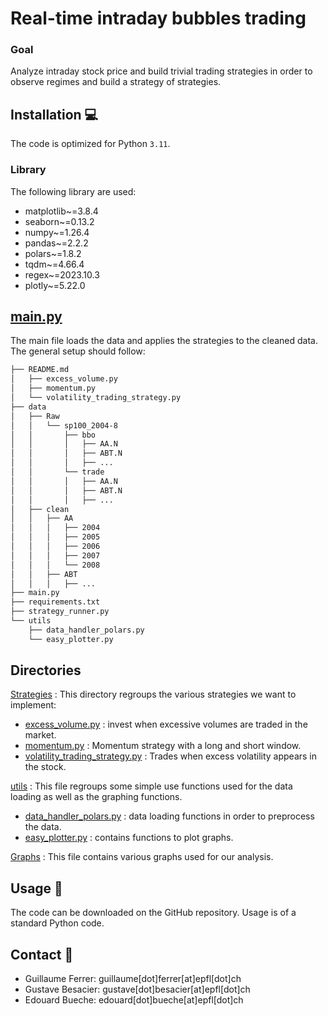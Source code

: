 # Real-time intraday  bubbles trading

### Goal
Analyze intraday stock price and build trivial trading strategies in order to observe regimes and build a strategy of strategies.

## Installation 💻
The code is optimized for Python ```3.11```.

### Library
The following library are used:
- matplotlib~=3.8.4
- seaborn~=0.13.2
- numpy~=1.26.4
- pandas~=2.2.2
- polars~=1.8.2
- tqdm~=4.66.4
- regex~=2023.10.3
- plotly~=5.22.0

## [main.py](main.py)
The main file loads the data and applies the strategies to the cleaned data.
The general setup should follow:
```bash
├── README.md
│   ├── excess_volume.py
│   ├── momentum.py
│   └── volatility_trading_strategy.py
├── data
│   ├── Raw
│   │   └── sp100_2004-8
│   │       ├── bbo
│   │       │   ├── AA.N
│   │       │   ├── ABT.N
│   │       │   ├── ...
│   │       └── trade
│   │       │   ├── AA.N
│   │       │   ├── ABT.N
│   │       │   ├── ...
│   ├── clean
│   │   ├── AA
│   │   │   ├── 2004
│   │   │   ├── 2005
│   │   │   ├── 2006
│   │   │   ├── 2007
│   │   │   └── 2008
│   │   ├── ABT
│   │   │   ├── ...
├── main.py
├── requirements.txt
├── strategy_runner.py
└── utils
    ├── data_handler_polars.py
    └── easy_plotter.py
```

## Directories
[Strategies](Strategies) :
This directory regroups the various strategies we want to implement:
- [excess_volume.py](Strategies/excess_volume.py) : invest when excessive volumes are traded in the market.
- [momentum.py](Strategies/momentum.py) : Momentum strategy with a long and short window.
- [volatility_trading_strategy.py](Strategies/volatility_trading_strategy.py) : Trades when excess volatility appears in the stock.

[utils](utils) :
This file regroups some simple use functions used for the data loading as well as the graphing functions.
- [data_handler_polars.py](utils/data_handler_polars.py) : data loading functions in order to preprocess the data.
- [easy_plotter.py](utils/easy_plotter.py) : contains functions to plot graphs.

[Graphs](Graphs) :
This file contains various graphs used for our analysis.


## Usage 🫳
The code can be downloaded on the GitHub repository. Usage is of a standard Python code.

## Contact 📒
- Guillaume Ferrer: guillaume[dot]ferrer[at]epfl[dot]ch
- Gustave Besacier: gustave[dot]besacier[at]epfl[dot]ch
- Edouard Bueche: edouard[dot]bueche[at]epfl[dot]ch

